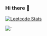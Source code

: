 ### Hi there 👋

[![Leetcode Stats](https://leetcard.jacoblin.cool/Jerish_Balakrishnan?ext=contest&font=Dancing_Script)](https://leetcode.com/Jerish_Balakrishnan)

![](https://leetcode-badge-showcase.vercel.app/api?username=Jerish_Balakrishnan)`
